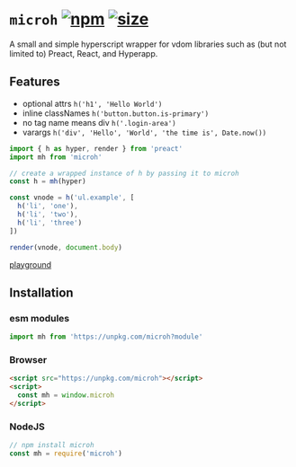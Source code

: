 # `microh` [![npm](https://img.shields.io/npm/v/microh.svg)](https://www.npmjs.com/package/microh) [![size](https://img.badgesize.io/https://unpkg.com/microh@latest/dist/microh.min.js.png?label=gzip&color=blue&compression=gzip)](https://unpkg.com/microh@latest/dist/microh.min.js)

A small and simple hyperscript wrapper for vdom libraries such as (but not limited to) Preact, React, and Hyperapp.

## Features

- optional attrs `h('h1', 'Hello World')`
- inline classNames `h('button.button.is-primary')`
- no tag name means div `h('.login-area')`
- varargs `h('div', 'Hello', 'World', 'the time is', Date.now())`

```js
import { h as hyper, render } from 'preact'
import mh from 'microh'

// create a wrapped instance of h by passing it to microh
const h = mh(hyper)

const vnode = h('ul.example', [
  h('li', 'one'),
  h('li', 'two'),
  h('li', 'three')
])

render(vnode, document.body)
```
[playground](https://flems.io/#0=N4IgZglgNgpgziAXAbVAOwIYFsZJAOgAsAXLKEAGhAGMB7NYmBvEAXwvW10QICsEqdBk2J4IWAA60ATsQAEwOYTkY4SgJ4SY0inOlMAJtrms5YabSxyA5BP0ZqxawB004qbLkAjZecs2sCGoLQhc0VyE4eWUAXm9CAApCTW0ASlcI+ii5ADc0WiM5OMTrAFcofBgAD2wJWGtdZFc5JQTrKAgGm3oYa1SKZtb2zt1rYgB3Wj6BtBaSjq6xwn1e9LQAXTXXfTQjaQS8gphdA1pqUpwGfC8C9VTKEDgYWEcILLwARg-EACYADjYHBAmBweHw1DgAho9EYzB4bHWrCAA)

## Installation

### esm modules

```js
import mh from 'https://unpkg.com/microh?module'
```

### Browser

```html
<script src="https://unpkg.com/microh"></script>
<script>
  const mh = window.microh
</script>
```

### NodeJS

```js
// npm install microh
const mh = require('microh')
```
